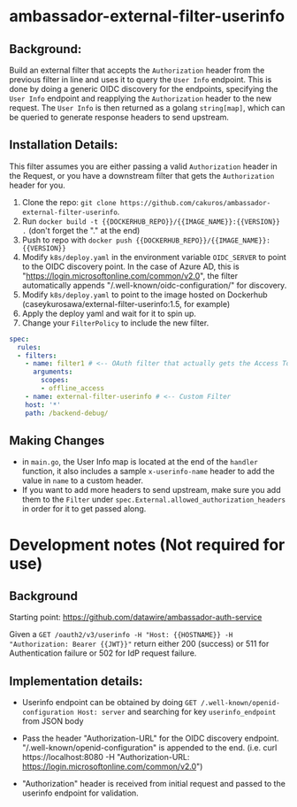 # ambassador-external-filter-userinfo
## Background:
Build an external filter that accepts the `Authorization` header from the previous filter in line and uses it to query the `User Info` endpoint.  This is done by doing a generic OIDC discovery for the endpoints, specifying the `User Info` endpoint and reapplying the `Authorization` header to the new request.  The `User Info` is then returned as a golang `string[map]`, which can be queried to generate response headers to send upstream.

## Installation Details:
This filter assumes you are either passing a valid `Authorization` header in the Request, or you have a downstream filter that gets the `Authorization` header for you.

1. Clone the repo: `git clone https://github.com/cakuros/ambassador-external-filter-userinfo`.
1. Run `docker build -t {{DOCKERHUB_REPO}}/{{IMAGE_NAME}}:{{VERSION}} .` (don't forget the "." at the end)
1. Push to repo with `docker push {{DOCKERHUB_REPO}}/{{IMAGE_NAME}}:{{VERSION}}`
1. Modify `k8s/deploy.yaml` in the environment variable `OIDC_SERVER` to point to the OIDC discovery point.  In the case of Azure AD, this is "https://login.microsoftonline.com/common/v2.0", the filter automatically appends "/.well-known/oidc-configuration/" for discovery.
1. Modify `k8s/deploy.yaml` to point to the image hosted on Dockerhub (caseykurosawa/external-filter-userinfo:1.5, for example)
1. Apply the deploy yaml and wait for it to spin up.
1. Change your `FilterPolicy` to include the new filter.
  ```yaml
  spec:
    rules:
    - filters:
      - name: filter1 # <-- OAuth filter that actually gets the Access Token
        arguments:
          scopes:
          - offline_access
      - name: external-filter-userinfo # <-- Custom Filter
      host: '*'
      path: /backend-debug/
  ```

## Making Changes
- in `main.go`, the User Info map is located at the end of the `handler` function, it also includes a sample `x-userinfo-name` header to add the value in `name` to a custom header.
- If you want to add more headers to send upstream, make sure you add them to the `Filter` under `spec.External.allowed_authorization_headers` in order for it to get passed along.


# Development notes (Not required for use)
## Background
Starting point: https://github.com/datawire/ambassador-auth-service

Given a `GET /oauth2/v3/userinfo -H "Host: {{HOSTNAME}} -H "Authorization: Bearer {{JWT}}"` return either 200 (success) or 511 for Authentication failure or 502 for IdP request failure.

## Implementation details:
- Userinfo endpoint can be obtained by doing `GET /.well-known/openid-configuration Host: server` and searching for key `userinfo_endpoint` from JSON body

- Pass the header "Authorization-URL" for the OIDC discovery endpoint.  "/.well-known/openid-configuration" is appended to the end.  (i.e. curl https://localhost:8080 -H "Authorization-URL: https://login.microsoftonline.com/common/v2.0")

- "Authorization" header is received from initial request and passed to the userinfo endpoint for validation.
